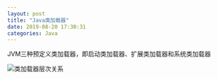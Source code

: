 ```yaml
---
layout: post
title: "Java类加载器"
date: 2019-08-20 17:30:31
categories: Java
---
```


JVM三种预定义类加载器，即启动类加载器、扩展类加载器和系统类加载器

![类加载器层次关系](https://niubility.org.cn/assets/images/jvm201908194.png)




